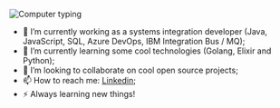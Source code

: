 ![Computer typing](https://i.pinimg.com/originals/0d/10/d2/0d10d2fe48a7956a4fdc9f7251132236.gif)

- 🔭 I’m currently working as a systems integration developer (Java, JavaScript, SQL, Azure DevOps, IBM Integration Bus / MQ);
- 🌱 I’m currently learning some cool technologies (Golang, Elixir and Python);
- 👯 I’m looking to collaborate on cool open source projects;
- 📫 How to reach me: [Linkedin](https://www.linkedin.com/in/guilherme-freire-pll/);
- ⚡ Always learning new things!
